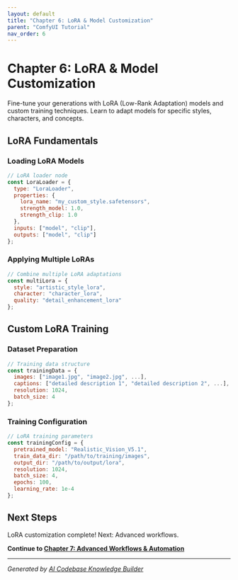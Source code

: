 ```yaml
---
layout: default
title: "Chapter 6: LoRA & Model Customization"
parent: "ComfyUI Tutorial"
nav_order: 6
---
```


# Chapter 6: LoRA & Model Customization

Fine-tune your generations with LoRA (Low-Rank Adaptation) models and custom training techniques. Learn to adapt models for specific styles, characters, and concepts.

## LoRA Fundamentals

### Loading LoRA Models

```javascript
// LoRA loader node
const LoraLoader = {
  type: "LoraLoader",
  properties: {
    lora_name: "my_custom_style.safetensors",
    strength_model: 1.0,
    strength_clip: 1.0
  },
  inputs: ["model", "clip"],
  outputs: ["model", "clip"]
};
```

### Applying Multiple LoRAs

```javascript
// Combine multiple LoRA adaptations
const multiLora = {
  style: "artistic_style_lora",
  character: "character_lora", 
  quality: "detail_enhancement_lora"
};
```

## Custom LoRA Training

### Dataset Preparation

```javascript
// Training data structure
const trainingData = {
  images: ["image1.jpg", "image2.jpg", ...],
  captions: ["detailed description 1", "detailed description 2", ...],
  resolution: 1024,
  batch_size: 4
};
```

### Training Configuration

```javascript
// LoRA training parameters
const trainingConfig = {
  pretrained_model: "Realistic_Vision_V5.1",
  train_data_dir: "/path/to/training/images",
  output_dir: "/path/to/output/lora",
  resolution: 1024,
  batch_size: 4,
  epochs: 100,
  learning_rate: 1e-4
};
```

## Next Steps

LoRA customization complete! Next: Advanced workflows.

**Continue to [Chapter 7: Advanced Workflows & Automation](07-advanced-workflows.md)**

---

*Generated by [AI Codebase Knowledge Builder](https://github.com/The-Pocket/Tutorial-Codebase-Knowledge)*
